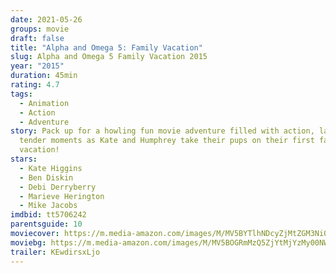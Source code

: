 ```yaml
---
date: 2021-05-26
groups: movie
draft: false
title: "Alpha and Omega 5: Family Vacation"
slug: Alpha and Omega 5 Family Vacation 2015
year: "2015"
duration: 45min
rating: 4.7
tags:
  - Animation
  - Action
  - Adventure
story: Pack up for a howling fun movie adventure filled with action, laughs, and
  tender moments as Kate and Humphrey take their pups on their first family
  vacation!
stars:
  - Kate Higgins
  - Ben Diskin
  - Debi Derryberry
  - Marieve Herington
  - Mike Jacobs
imdbid: tt5706242
parentsguide: 10
moviecover: https://m.media-amazon.com/images/M/MV5BYTlhNDcyZjMtZGM3Ni00YjQ0LTg2YmQtOWFmM2NhMGQ5OTNmXkEyXkFqcGdeQXVyMzA2OTA4NzQ@._V1_FMjpg_UY910_.jpg
moviebg: https://m.media-amazon.com/images/M/MV5BOGRmMzQ5ZjYtMjYzMy00NWEyLWEwMTQtMzVhNDQ5MDcxNDk5XkEyXkFqcGdeQXVyOTc5MDI5NjE@._V1_FMjpg_UX1280_.jpg
trailer: KEwdirsxLjo
---
```

